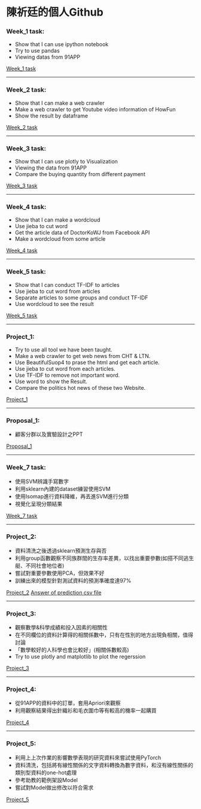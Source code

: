 # 陳祈廷的個人Github

### Week_1 task:
* Show that I can use ipython notebook
* Try to use pandas
* Viewing datas from 91APP

[Week_1 task](https://github.com/rt6972177/106-2/blob/master/Week_1/06%20-%20%E8%AA%8D%E8%AD%9891app%E8%B3%87%E6%96%99.ipynb)

------------------------------

### Week_2 task:
* Show that I can make a web crawler
* Make a web crawler to get Youtube video information of HowFun
* Show the result by dataframe

[Week_2 task](https://github.com/rt6972177/106-2/blob/master/Week_2/Week_2_Crawler_of_HowFun.ipynb)

-------------------------------

### Week_3 task:
* Show that I can use plotly to Visualization
* Viewing the data from 91APP 
* Compare the buying quantity from different payment

[Week_3 task](https://nbviewer.jupyter.org/github/rt6972177/106-2/blob/master/Week_3/Week3_Visuallization.ipynb)

--------------------------------

### Week_4 task:
* Show that I can make a wordcloud
* Use jieba to cut word
* Get the article data of DoctorKoWJ from Facebook API
* Make a wordcloud from some article

[Week_4 task](https://github.com/rt6972177/106-2/blob/master/Week_4/Week_4_WordCloud.ipynb)

---------------------------------

### Week_5 task:
* Show that I can conduct TF-IDF to articles
* Use jieba to cut word from articles
* Separate articles to some groups and conduct TF-IDF
* Use wordcloud to see the result

[Week_5 task](https://github.com/rt6972177/106-2/blob/master/Week_5/Week_5_TF-IDF.ipynb)

----------------------------------

### Project_1:
* Try to use all tool we have been taught.
* Make a web crawler to get web news from CHT & LTN.
* Use BeautifulSuop4 to prase the html and get each article.
* Use jieba to cut word from each articles.
* Use TF-IDF to remove not important word.
* Use word to show the Result. 
* Compare the politics hot news of these two Website.

[Project_1](https://github.com/rt6972177/106-2/blob/master/Project_1/Project_1.ipynb)

----------------------------------

### Proposal_1:
* 顧客分群以及實驗設計之PPT

[Proposal_1](https://github.com/rt6972177/106-2/blob/master/Proposal/Data-Driven%20CMR.pdf)

----------------------------------

### Week_7 task:
* 使用SVM辨識手寫數字
* 利用sklearn內建的dataset練習使用SVM
* 使用Isomap進行資料降維，再丟進SVM進行分類
* 視覺化呈現分類結果

[Week_7 task](https://github.com/rt6972177/106-2/blob/master/Week_7/Week_7_ML.ipynb)

----------------------------------

### Project_2:
* 資料清洗之後透過sklearn預測生存與否
* 利用group函數觀察不同族群間的生存率差異，以找出重要參數(如搭不同逃生艇、不同社會地位者)
* 嘗試對重要參數使用PCA，但效果不好
* 訓練出來的模型針對測試資料的預測準確度達97%

[Project_2](https://github.com/rt6972177/106-2/blob/master/Project_2/Week_8_Titanic_prediction.ipynb)
[Answer of prediction csv file](https://github.com/rt6972177/106-2/blob/master/Project_2/Ans_Titanic.csv)

----------------------------------

### Project_3:
* 觀察數學&科學成績和投入因素的相關性
* 在不同欄位的資料計算得的相關係數中，只有在性別的地方出現負相關，值得討論
* 「數學較好的人科學也會比較好」(相關係數較高)
* Try to use plotly and matplotlib to plot the regerssion

[Project_3](https://nbviewer.jupyter.org/github/rt6972177/106-2/blob/master/Project_3/Week_9_Regression.ipynb)

----------------------------------

### Project_4:
* 從91APP的資料中的訂單，套用Apriori來觀察
* 利用觀察結果得出針織衫和毛衣圍巾等有較高的機率一起購買

[Project_4](https://github.com/rt6972177/106-2/blob/master/Project_4/Project_4_Apriori.ipynb)

----------------------------------

### Project_5:
* 利用上上次作業的影響數學表現的研究資料來嘗試使用PyTorch
* 資料清洗，包括將有線性關係的文字資料轉換為數字資料，和沒有線性關係的類別型資料的one-hot處理
* 參考助教的範例架設Model
* 嘗試對Model做出修改以符合需求

[Project_5](https://github.com/rt6972177/106-2/blob/master/Project_5/Project_5_PyTorch.ipynb)